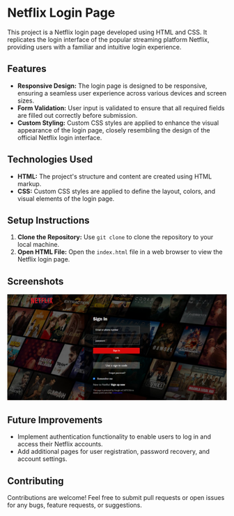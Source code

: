 # Netflix Login Page

This project is a Netflix login page developed using HTML and CSS. It replicates the login interface of the popular streaming platform Netflix, providing users with a familiar and intuitive login experience.

## Features

- **Responsive Design:** The login page is designed to be responsive, ensuring a seamless user experience across various devices and screen sizes.
- **Form Validation:** User input is validated to ensure that all required fields are filled out correctly before submission.
- **Custom Styling:** Custom CSS styles are applied to enhance the visual appearance of the login page, closely resembling the design of the official Netflix login interface.

## Technologies Used

- **HTML:** The project's structure and content are created using HTML markup.
- **CSS:** Custom CSS styles are applied to define the layout, colors, and visual elements of the login page.

## Setup Instructions

1. **Clone the Repository:** Use `git clone` to clone the repository to your local machine.
2. **Open HTML File:** Open the `index.html` file in a web browser to view the Netflix login page.

## Screenshots
 
![Screenshot](screenshot.png)


## Future Improvements

- Implement authentication functionality to enable users to log in and access their Netflix accounts.
- Add additional pages for user registration, password recovery, and account settings.

## Contributing

Contributions are welcome! Feel free to submit pull requests or open issues for any bugs, feature requests, or suggestions.

 
